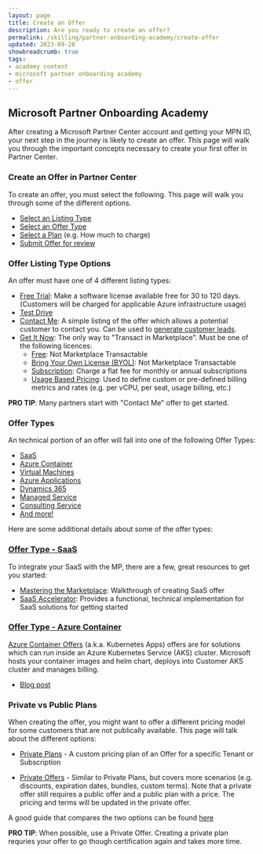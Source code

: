 ```yaml
---
layout: page
title: Create an Offer
description: Are you ready to create an offer?
permalink: /skilling/partner-onboarding-academy/create-offer
updated: 2023-09-28
showbreadcrumb: true
tags: 
- academy content
- microsoft partner onboarding academy
- offer
---
```


## Microsoft Partner Onboarding Academy

After creating a Microsoft Partner Center account and getting your MPN ID, your next step in the journey is likely to create an offer.  This page will walk you through the important concepts necessary to create your first offer in Partner Center.

### Create an Offer in Partner Center

To create an offer, you must select the following.  This page will walk you through some of the different options.

- [Select an Listing Type](https://learn.microsoft.com/en-us/partner-center/marketplace/determine-your-listing-type)
- [Select an Offer Type](https://learn.microsoft.com/en-us/partner-center/marketplace/publisher-guide-by-offer-type)
- [Select a Plan](https://learn.microsoft.com/en-us/partner-center/pricing-and-offers) (e.g. How much to charge)
- [Submit Offer for review](https://learn.microsoft.com/en-us/partner-center/marketplace/review-publish-offer)


### Offer Listing Type Options

An offer must have one of 4 different listing types:

- [Free Trial](https://learn.microsoft.com/en-us/partner-center/marketplace/determine-your-listing-type#free-trial): Make a software license available free for 30 to 120 days. (Customers will be charged for applicable Azure infrastructure usage)
- [Test Drive](https://learn.microsoft.com/en-us/partner-center/marketplace/determine-your-listing-type#test-drive)
- [Contact Me](https://learn.microsoft.com/en-us/partner-center/marketplace/determine-your-listing-type#contact-me): A simple listing of the offer which allows a potential customer to contact you.  Can be used to [generate customer leads](https://learn.microsoft.com/en-us/partner-center/marketplace/partner-center-portal/commercial-marketplace-get-customer-leads).
- [Get It Now](https://learn.microsoft.com/en-us/partner-center/marketplace/determine-your-listing-type#get-it-now): The only way to "Transact in Marketplace".  Must be one of the following licences: 
    - [Free](https://learn.microsoft.com/en-us/partner-center/marketplace/determine-your-listing-type#get-it-now-free): Not Marketplace Transactable
    - [Bring Your Own License (BYOL)](https://learn.microsoft.com/en-us/partner-center/marketplace/determine-your-listing-type#bring-your-own-license-byol): Not Marketplace Transactable
    - [Subscription](https://learn.microsoft.com/en-us/partner-center/marketplace/determine-your-listing-type#subscription): Charge a flat fee for monthly or annual subscriptions
    - [Usage Based Pricing](https://learn.microsoft.com/en-us/partner-center/marketplace/determine-your-listing-type#usage-based-pricing): Used to define custom or pre-defined billing metrics and rates (e.g. per vCPU, per seat, usage billing, etc.)
 
__PRO TIP__: Many partners start with "Contact Me" offer to get started.


### Offer Types

An technical portion of an offer will fall into one of the following Offer Types:

- [SaaS](https://learn.microsoft.com/en-us/partner-center/marketplace/plan-saas-offer)
- [Azure Container](https://learn.microsoft.com/en-us/partner-center/marketplace/marketplace-containers)
- [Virtual Machines](https://learn.microsoft.com/en-us/partner-center/marketplace/marketplace-virtual-machines)
- [Azure Applications](https://learn.microsoft.com/en-us/partner-center/marketplace/plan-azure-application-offer)
- [Dynamics 365](https://learn.microsoft.com/en-us/partner-center/marketplace/marketplace-dynamics-365)
- [Managed Service](https://learn.microsoft.com/en-us/partner-center/marketplace/plan-managed-service-offer)
- [Consulting Service](https://learn.microsoft.com/en-us/partner-center/marketplace/plan-consulting-service-offer)
- [And more!](https://learn.microsoft.com/en-us/partner-center/marketplace/publisher-guide-by-offer-type#list-of-offer-types)

Here are some additional details about some of the offer types:

### [Offer Type - SaaS](https://learn.microsoft.com/en-us/partner-center/marketplace/plan-saas-offer)

To integrate your SaaS with the MP, there are a few, great resources to get you started:

- [Mastering the Marketplace](https://microsoft.github.io/Mastering-the-Marketplace/saas/tech-topics/): Walkthrough of creating SaaS offer
- [SaaS Accelerator](https://microsoft.github.io/Mastering-the-Marketplace/saas-accelerator/): Provides a functional, technical implementation for SaaS solutions for getting started

### [Offer Type - Azure Container](https://learn.microsoft.com/en-us/partner-center/marketplace/marketplace-containers) 

[Azure Container Offers](https://learn.microsoft.com/en-us/partner-center/marketplace/azure-container-technical-assets-kubernetes) (a.k.a. Kubernetes Apps) offers are for solutions which can run inside an Azure Kubernetes Service (AKS) cluster.  Microsoft hosts your container images and helm chart, deploys into Customer AKS cluster and manages billing.  

- [Blog post](https://aka.ms/k8sapps)


### Private vs Public Plans

When creating the offer, you might want to offer a different pricing model for some customers that are not publically available.  This page will talk about the different options:

- [Private Plans](https://learn.microsoft.com/en-us/marketplace/private-plans) - A custom pricing plan of an Offer for a specific Tenant or Subscription

- [Private Offers](https://learn.microsoft.com/en-us/partner-center/marketplace/isv-customer) - Similar to Private Plans, but covers more scenarios (e.g. discounts, expiration dates, bundles, custom terms). Note that a private offer still requires a public offer and a public plan with a price. The pricing and terms will be updated in the private offer.

A good guide that compares the two options can be found [here](https://learn.microsoft.com/en-us/partner-center/marketplace/isv-customer-faq)

__PRO TIP__: When possible, use a Private Offer. Creating a private plan requries your offer to go though certification again and takes more time.
